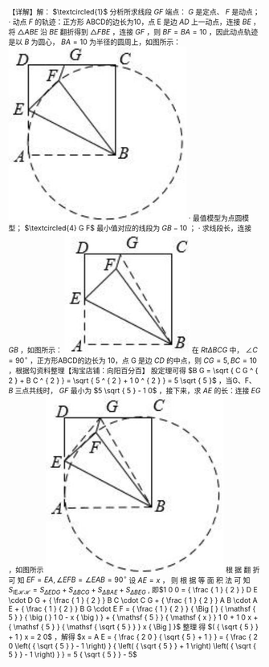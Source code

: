 【详解】解： $\textcircled{1}$ 分析所求线段 $G F$ 端点： $G$ 是定点、 $F$ 是动点； $\cdot$ 动点 $F$ 的轨迹：正方形 ABCD的边长为10，点 E 是边 $A D$ 上一动点，连接 $B E$ ，将 $\triangle A B E$ 沿 $B E$ 翻折得到 $\triangle F B E$ ，连接 $G F$ ，则 $B F = B A = 1 0$ ，因此动点轨迹是以 $B$ 为圆心， $B A = 1 0$ 为半径的圆周上，如图所示：
![](<../../qs_image_DB/专题2-3_八种隐圆类最值问题，圆来如此简单（解析版）/2807ab064f2a35728d57555b342a541e05c732e31511ab62f5383cf99bb7ee00.jpg>)
$\cdot$ 最值模型为点圆模型； $\textcircled{4} G F$ 最小值对应的线段为 $G B { - } 1 0$ ； $\cdot$ 求线段长，连接 $G B$ ，如图所示：
![](<../../qs_image_DB/专题2-3_八种隐圆类最值问题，圆来如此简单（解析版）/3da90693d867b90558a46a6a6d4ff934f88677bd3044bdd14dcb1849f403662f.jpg>)
在 $R t \Delta B C G$ 中， $\angle C = 9 0 ^ { \circ }$ ，正方形ABCD的边长为 10，点 G 是边 $C D$ 的中点，则 $C G = 5 , B C = 1 0$ ，根据勾资料整理【淘宝店铺：向阳百分百】
股定理可得 $B G = \sqrt { C G ^ { 2 } + B C ^ { 2 } } = \sqrt { 5 ^ { 2 } + 1 0 ^ { 2 } } = 5 \sqrt { 5 }$ ，当G、F、 $B$ 三点共线时， $G F$ 最小为 $5 \sqrt { 5 } - 1 0$ ，接下来，求 $A E$ 的长：连接 $E G$ ，如图所示
![](<../../qs_image_DB/专题2-3_八种隐圆类最值问题，圆来如此简单（解析版）/79baeb4f5e7b47eb2461d130be2b5964f87ed05849a96212b4548e2ad7003fcd.jpg>)
根 据 翻 折 可 知 $E F = E A , \angle E F B = \angle E A B = 9 0 ^ { \circ }$ 设 $A E = x$ ， 则 根 据 等 面 积 法 可 知$S _ { { \scriptscriptstyle \mathrm { I E } } { \scriptscriptstyle \mathcal { H } } { \scriptscriptstyle \mathcal { H } } } = S _ { { \scriptscriptstyle \Delta E D G } } + S _ { { \scriptscriptstyle \Delta B C G } } + S _ { { \scriptscriptstyle \Delta B A E } } + S _ { { \scriptscriptstyle \Delta B E G } }$ , 即$1 0 0 = { \frac { 1 } { 2 } } D E \cdot D G + { \frac { 1 } { 2 } } B C \cdot C G + { \frac { 1 } { 2 } } A B \cdot A E + { \frac { 1 } { 2 } } B G \cdot E F = { \frac { 1 } { 2 } } { \Big [ } { \mathsf { 5 } } { \big ( } 1 0 - x { \big ) } + { \mathsf { 5 } } { \mathsf { x } } 1 0 + 1 0 x + { \mathsf { 5 } } { \mathsf { \sqrt { 5 } } } x { \Big ] }$ 整理 得 $( { \sqrt { 5 } } + 1 ) x = 2 0$ ，解得 $x = A E = { \frac { 2 0 } { \sqrt { 5 } + 1 } } = { \frac { 2 0 \left( { \sqrt { 5 } } - 1 \right) } { \left( { \sqrt { 5 } } + 1 \right) \left( { \sqrt { 5 } } - 1 \right) } } = 5 { \sqrt { 5 } } - 5$
